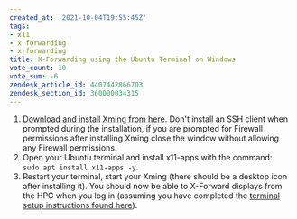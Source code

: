 ```yaml
---
created_at: '2021-10-04T19:55:45Z'
tags:
- x11
- x forwarding
- x-forwarding
title: X-Forwarding using the Ubuntu Terminal on Windows
vote_count: 10
vote_sum: -6
zendesk_article_id: 4407442866703
zendesk_section_id: 360000034315
---
```



1. [Download and install Xming from here](https://sourceforge.net/projects/xming/). Don't install an SSH
   client when prompted during the installation, if you are prompted
   for Firewall permissions after installing Xming close the window
   without allowing any Firewall permissions.
2. Open your Ubuntu terminal and install x11-apps with the command:  
   `sudo apt install x11-apps -y`.
3. Restart your terminal, start your Xming (there should be a desktop
   icon after installing it). You should now be able to X-Forward
   displays from the HPC when you log in (assuming you have completed
   the
   [terminal setup instructions found here](../../Scientific_Computing_old/Terminal_Setup/Standard_Terminal_Setup.md)).
